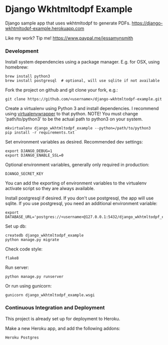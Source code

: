 # Django Wkhtmltodpf Example

Django sample app that uses wkhtmltodpf to generate PDFs.
https://django-wkhtmltodpf-example.herokuapp.com


Like my work? Tip me! https://www.paypal.me/jessamynsmith


### Development

Install system dependencies using a package manager. E.g. for OSX, using homebrew:

    brew install python3
    brew install postgresql  # optional, will use sqlite if not available

Fork the project on github and git clone your fork, e.g.:

    git clone https://github.com/<username>/django-wkhtmltodpf-example.git

Create a virtualenv using Python 3 and install dependencies. I recommend using [virtualenvwrapper](https://virtualenvwrapper.readthedocs.org/en/latest/install.html#basic-installation) to that python. NOTE! You must change 'path/to/python3'
to be the actual path to python3 on your system.

    mkvirtualenv django_wkhtmltodpf_example --python=/path/to/python3
    pip install -r requirements.txt

Set environment variables as desired. Recommended dev settings:

    export DJANGO_DEBUG=1
    export DJANGO_ENABLE_SSL=0

Optional environment variables, generally only required in production:

    DJANGO_SECRET_KEY
    
You can add the exporting of environment variables to the virtualenv activate script so they are always available.

Install postgresql if desired. If you don't use postgresql, the app will use sqlite. If you use postgresql, you need an additional environment variable:

    export DATABASE_URL='postgres://<username>@127.0.0.1:5432/django_wkhtmltodpf_example'

Set up db:

    createdb django_wkhtmltodpf_example
    python manage.py migrate

Check code style:

    flake8

Run server:

    python manage.py runserver
    
Or run using gunicorn:

    gunicorn django_wkhtmltodpf_example.wsgi

### Continuous Integration and Deployment

This project is already set up for deployment to Heroku.

Make a new Heroku app, and add the following addons:

    Heroku Postgres
	